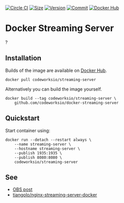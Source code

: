 [![Circle CI](https://circleci.com/gh/codeworksio/docker-streaming-server.svg?style=shield "CircleCI")](https://circleci.com/gh/codeworksio/docker-streaming-server)&nbsp;[![Size](https://images.microbadger.com/badges/image/codeworksio/streaming-server.svg)](http://microbadger.com/images/codeworksio/streaming-server)&nbsp;[![Version](https://images.microbadger.com/badges/version/codeworksio/streaming-server.svg)](http://microbadger.com/images/codeworksio/streaming-server)&nbsp;[![Commit](https://images.microbadger.com/badges/commit/codeworksio/streaming-server.svg)](http://microbadger.com/images/codeworksio/streaming-server)&nbsp;[![Docker Hub](https://img.shields.io/docker/pulls/codeworksio/streaming-server.svg)](https://hub.docker.com/r/codeworksio/streaming-server/)

Docker Streaming Server
=======================

?

Installation
------------

Builds of the image are available on [Docker Hub](https://hub.docker.com/r/codeworksio/streaming-server/).

    docker pull codeworksio/streaming-server

Alternatively you can build the image yourself.

    docker build --tag codeworksio/streaming-server \
        github.com/codeworksio/docker-streaming-server

Quickstart
----------

Start container using:

    docker run --detach --restart always \
        --name streaming-server \
        --hostname streaming-server \
        --publish 1935:1935 \
        --publish 8080:8080 \
        codeworksio/streaming-server

See
---

- [OBS post](https://obsproject.com/forum/resources/how-to-set-up-your-own-private-streaming-server-server-using-nginx.50/)
- [tiangolo/nginx-streaming-server-docker](https://github.com/tiangolo/nginx-streaming-server-docker)
